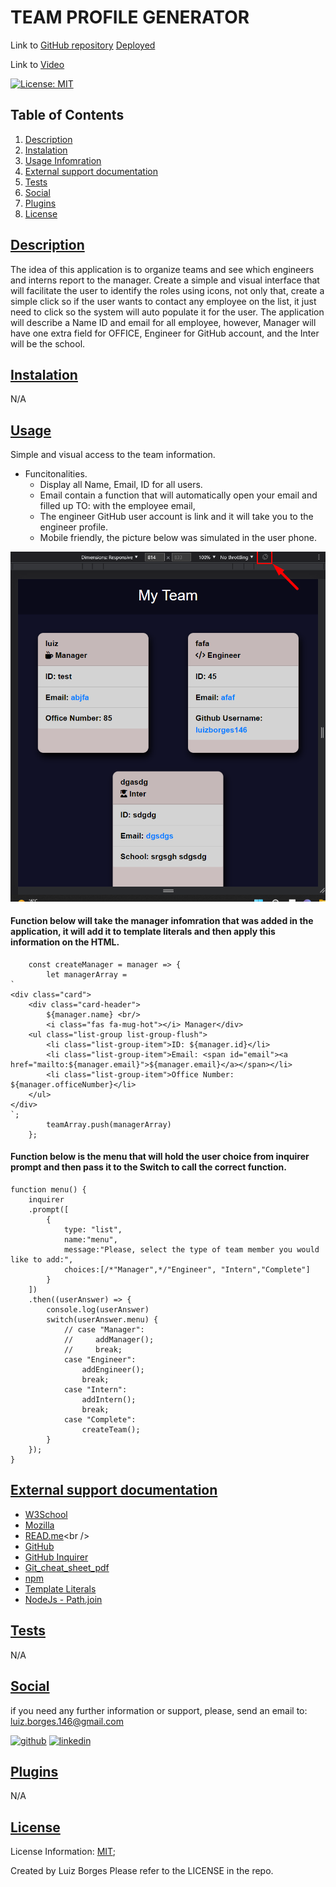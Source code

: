 # TEAM PROFILE GENERATOR 

Link to [GitHub repository](https://github.com/luizborges146/team-profile-generator)
[Deployed](https://luizborges146.github.io/team-profile-generator/)

Link to [Video](https://drive.google.com/file/d/1FlghDPIYEfP5hZ6Ku1kNH3F6i7B2TFUz/view)


 [![License: MIT](https://img.shields.io/badge/License-MIT-yellow.svg)](https://opensource.org/licenses/MIT)


    
## Table of Contents
    
1.  [Description](#description)
2.  [Instalation](#instalation)
3.  [Usage Infomration](#usage)
4.  [External support documentation](#externalDoc)
5.  [Tests](#tests)
6.  [Social](#social)
7.  [Plugins](#plugins)
8.  [License](#license)
    
## [Description](#description)
The idea of this application is to organize teams and see which engineers and interns report to the manager. Create a simple and visual interface that will facilitate the user to identify the roles using icons, not only that, create a simple click so if the user wants to contact any employee on the list, it just need to click so the system will auto populate it for the user. The application will describe a Name ID and email for all employee, however, Manager will have one extra field for OFFICE, Engineer for GitHub account, and the Inter will be the school.
    
## [Instalation](#instalation)
N/A    
    
## [Usage](#usage)
Simple and visual access to the team information.
 * Funcitonalities.
   * Display all Name, Email, ID for all users.
   * Email contain a function that will automatically open your email and filled up TO: with the employee email,
   * The engineer GitHub user account is link and it will take you to the engineer profile.
   * Mobile friendly, the picture below was simulated in the user phone.

![alt weatherHomePage](assets/images/Profile-generator.png)


#### Function below will take the manager infomration that was added in the application, it will add it to template literals and then apply this information on the HTML.
```
    const createManager = manager => {
        let managerArray = 
`
<div class="card">
    <div class="card-header">
        ${manager.name} <br/>
        <i class="fas fa-mug-hot"></i> Manager</div>
    <ul class="list-group list-group-flush">
        <li class="list-group-item">ID: ${manager.id}</li>
        <li class="list-group-item">Email: <span id="email"><a href="mailto:${manager.email}">${manager.email}</a></span></li>
        <li class="list-group-item">Office Number: ${manager.officeNumber}</li>
    </ul>
</div>
`;     
        teamArray.push(managerArray)
    };
```

#### Function below is the menu that will hold the user choice from inquirer prompt and then pass it to the Switch to call the correct function.
```
function menu() {
    inquirer
    .prompt([
        {
            type: "list",
            name:"menu",
            message:"Please, select the type of team member you would like to add:",
            choices:[/*"Manager",*/"Engineer", "Intern","Complete"]
        }
    ])
    .then((userAnswer) => {
        console.log(userAnswer)
        switch(userAnswer.menu) {
            // case "Manager":
            //     addManager();
            //     break;
            case "Engineer":
                addEngineer();
                break;
            case "Intern":
                addIntern();
                break;
            case "Complete":
                createTeam();
        }
    });
}
```
    

## [External support documentation](#externalDoc)
    

- [W3School](https://www.w3schools.com/)<br />
- [Mozilla](https://developer.mozilla.org)<br />
- [READ.me](https://docs.readme.com/docs/linking-to-pages")<br />
- [GitHub](https://pages.github.com/)<br />
- [GitHub Inquirer](https://github.com/SBoudrias/Inquirer.js/blob/master/README.md#installation)
- [Git_cheat_sheet_pdf](https://education.github.com/git-cheat-sheet-education.pdf)<br />
- [npm](https://www.npmjs.com/)<br />
- [Template Literals](https://developer.mozilla.org/en-US/docs/Web/JavaScript/Reference/Template_literals)<br />
- [NodeJs - Path.join](https://nodejs.org/api/path.html#pathjoinpaths)<br />

    
## [Tests](#tests)
N/A
    
## [Social](#social)
if you need any further information or support, please, send an email to: luiz.borges.146@gmail.com
    
[<img src='https://cdn.jsdelivr.net/npm/simple-icons@3.0.1/icons/github.svg' alt='github' height='40'>](https://github.com/luizborges146) [<img src='https://cdn.jsdelivr.net/npm/simple-icons@3.0.1/icons/linkedin.svg' alt='linkedin' height='40'>](https://www.linkedin.com/in/luiz-borges-2377b7142/)
    
    
    
## [Plugins](#plugins)
N/A
    
## [License](#license)
License Information: [MIT](https://opensource.org/licenses/MIT);

Created by Luiz Borges
Please refer to the LICENSE in the repo.
